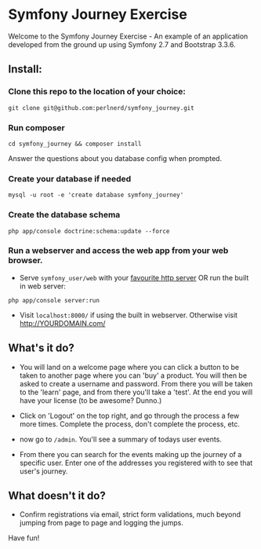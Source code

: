 Symfony Journey Exercise
=====================

Welcome to the Symfony Journey Exercise - An example of an application developed from the ground up using Symfony 2.7 and Bootstrap 3.3.6.  

Install:
--------

### Clone this repo to the location of your choice:

`git clone git@github.com:perlnerd/symfony_journey.git`

### Run composer

`cd symfony_journey && composer install`
 
Answer the questions about you database config when prompted.

### Create your database if needed

`mysql -u root -e 'create database symfony_journey'`

### Create the database schema

`php app/console doctrine:schema:update --force`

### Run a webserver and access the web app from your web browser.

  * Serve `symfony_user/web` with your [favourite http server](http://symfony.com/doc/current/cookbook/configuration/web_server_configuration.html) OR run the built in web server:

`php app/console server:run` 

  * Visit `localhost:8000/` if using the built in webserver.  Otherwise visit http://YOURDOMAIN.com/

What's it do?
--------------
  
  * You will land on a welcome page where you can click a button to be taken to another page where you can 'buy' a product.  You will then be asked to create a username and password.   From there you will be taken to the 'learn' page, and from there you'll take a 'test'.  At the end you will have your license (to be awesome?  Dunno.)

  * Click on 'Logout' on the top right, and go through the process a few more times.  Complete the process, don't complete the process, etc.

  * now go to `/admin`.  You'll see a summary of todays user events.

  * From there you can search for the events making up the journey of a specific user.  Enter one of the addresses you registered with to see that user's journey.

What doesn't it do?
-------------------

  * Confirm registrations via email, strict form validations, much beyond jumping from page to page and logging the jumps.

  Have fun!
  

